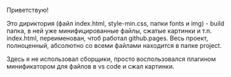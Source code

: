 Приветствую! 

Это дириктория (файл index.html, style-min.css, папки fonts и img) - build папка, в ней уже минифицированные файлы, сжатые картинки и т.п. index.html, переименован, чтоб работал github.pages.
Весь проект, полноценный, абсолютно со всеми файлами находится в папке project.

Здесь я не использовал сборщики, просто воспользовался плагином минификатором для файлов в vs code и сжал картинки.
